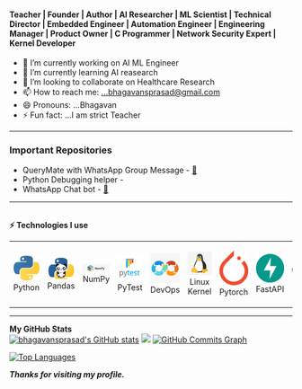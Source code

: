 #### Teacher | Founder | Author | AI Researcher | ML Scientist | Technical Director | Embedded Engineer | Automation Engineer | Engineering Manager | Product Owner | C Programmer | Network Security Expert | Kernel Developer

- 🔭 I’m currently working on AI ML Engineer
- 🌱 I’m currently learning AI reasearch
- 👯 I’m looking to collaborate on Healthcare Research
- 📫 How to reach me: ...bhagavansprasad@gmail.com
- 😄 Pronouns: ...Bhagavan
- ⚡ Fun fact: ...I am strict Teacher
---
### Important Repositories
- QueryMate with WhatsApp Group Message - [🔗](https://github.com/bhagavansprasad/QueryMate)
- Python Debugging helper - 
- WhatsApp Chat bot - [🔗](https://github.com/auratrainings/wapi)
---

  </div>                
  <br> <b>⚡ Technologies I use </b>
      <div align="center">
    <table align="center">
        <tr>
            <td align="center" width="140" height="112.43">
                <img src="./assets/icons/python.jpeg" width="65px"/>
                <br /> Python
            </td>
            <td align="center" width="140" height="112.43">
                <img src="./assets/icons/pandas.png" width="65px"/>
                <br /> Pandas
            </td>
            <td align="center" width="140" height="112.43">
                <img src="./assets/icons/numpy.png" width="65px"/>
                <br /> NumPy
            </td>
            <td align="center" width="140" height="112.43">
                <img src="./assets/icons/pytest.png" width="65px"/>
                <br /> PyTest
            </td>
            <td align="center" width="140" height="112.43">
                <img src="./assets/icons/devops.png" width="65px"/>
                <br /> DevOps
            </td>
            <td align="center" width="140" height="112.43">
                <img src="./assets/icons/linux.png" width="65px"/>
                <br /> Linux Kernel
            </td>
            <td align="center" width="140" height="112.43">
                <img src="./assets/icons/pytorch.png" width="65px"/>
                <br /> Pytorch
            </td>
            <td align="center" width="140" height="112.43">
                <img src="./assets/icons/fastapi.png" width="65px"/>
                <br /> FastAPI
            </td>
            <td align="center" width="140" height="112.43">
                <img src="./assets/icons/docker.png" width="65px"/>
                <br /> Docker
            </td>
        </tr>
    </table>
    </div>

---

<div>
  <b>My GitHub Stats</b><br />
    <a href="http://www.github.com/bhagavansprasad"><img src="https://github-readme-stats.vercel.app/api?username=bhagavansprasad&show_icons=true&hide=&count_private=true&title_color=0891b2&text_color=ffffff&icon_color=0891b2&bg_color=1c1917&hide_border=true&show_icons=true" alt="bhagavansprasad's GitHub stats" /></a>
    <a href="http://www.github.com/bhagavansprasad"><img src="https://github-readme-streak-stats.herokuapp.com/?user=bhagavansprasad&stroke=ffffff&background=1c1917&ring=0891b2&fire=0891b2&currStreakNum=ffffff&currStreakLabel=0891b2&sideNums=ffffff&sideLabels=ffffff&dates=ffffff&hide_border=true" /></a>
    <a href="http://www.github.com/bhagavansprasad"><img src="https://github-readme-activity-graph.vercel.app/graph?username=bhagavansprasad&bg_color=ffffff&color=ff047d&line=9e4c98&point=403d3d&area=true&hide_border=true)](https://github.com/bhagavansprasad/github-readme-activity-graph" alt="GitHub Commits Graph" /></a>

  <a href="https://github.com/bhagavansprasad" align="left"><img src="https://github-readme-stats.vercel.app/api/top-langs/?username=bhagavansprasad&langs_count=10&title_color=0891b2&text_color=ffffff&icon_color=0891b2&bg_color=1c1917&hide_border=true&locale=en&custom_title=Top%20%Languages" alt="Top Languages" /></a>
  
***Thanks for visiting my profile.***
